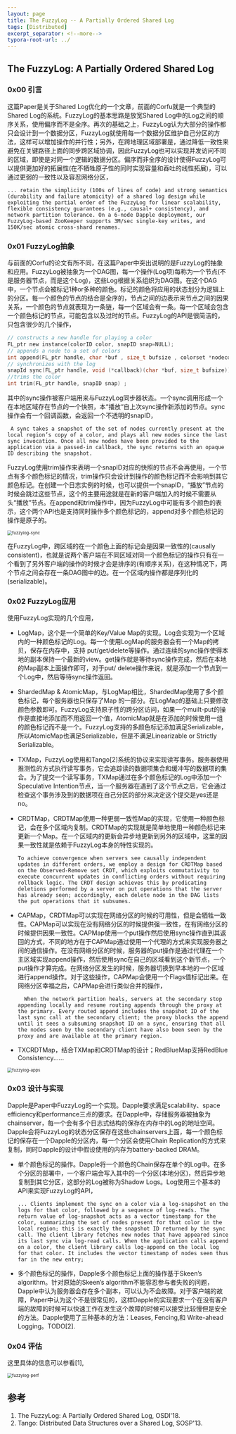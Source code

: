```yaml
---
layout: page
title: The FuzzyLog -- A Partially Ordered Shared Log
tags: [Distributed]
excerpt_separator: <!--more-->
typora-root-url: ../
---
```


## The FuzzyLog: A Partially Ordered Shared Log

### 0x00 引言

  这篇Paper是关于Shared Log优化的一个文章，前面的Corfu就是一个典型的Shared Log的系统。FuzzyLog的基本思路是放宽Shared Log中的Log之间的顺序关系，使用偏序而不是全序。再次的基础之上，FuzzyLog认为大部分的操作都只会设计到一个数据分区，FuzzyLog就使用每一个数据分区维护自己分区的方法，这样可以增加操作的并行性；另外，在跨地理区域部署是，通过降低一致性来避免在关键路径上面的同步跨区域协调，因此FuzzyLog也可以实现并发访问不同的区域，即使是对同一个逻辑的数据分区。偏序而非全序的设计使得FuzzyLog可以提供更加好的拓展性(在不牺牲原子性的同时实现容量和吞吐的线性拓展)，可以通过更弱的一致性以及容忍网络分区，

```
... retain the simplicity (100s of lines of code) and strong semantics (durability and failure atomicity) of a shared log design while exploiting the partial order of the FuzzyLog for linear scalability, flexible consistency guarantees (e.g., causal+ consistency), and network partition tolerance. On a 6-node Dapple deployment, our FuzzyLog-based ZooKeeper supports 3M/sec single-key writes, and 150K/sec atomic cross-shard renames.
```

### 0x01 FuzzyLog抽象

  与前面的Corfu的论文有所不同，在这篇Paper中突出说明的是FuzzyLog的抽象和应用。FuzzyLog被抽象为一个DAG图，每一个操作(Log项)每称为一个节点(不是服务器节点，而是这个Log)，这些Log根据关系组织为DAG图。在这个DAG中，一个节点会被标记1种or多种的颜色。标记的颜色将应用的状态划分为逻辑上的分区。每一个颜色的节点的结合是全序的，节点之间的边表示来节点之间的因果关系，一个颜色的节点就表现为一条链，每一个区域会有一条。每一个区域会包含一个颜色标记的节点，可能包含以及过时的节点。FuzzyLog的API是很简洁的，只包含很少的几个操作，

```c
// constructs a new handle for playing a color
FL_ptr new instance(colorID color, snapID snap=NULL); 
// appends a node to a set of colors
int append(FL_ptr handle, char *buf , size_t bufsize , colorset *nodecolors);
// synchronizes with the log
snapId sync(FL_ptr handle, void (*callback)(char *buf, size_t bufsize));
//trims the color
int trim(FL_ptr handle, snapID snap) ;
```

 其中的sync操作被客户端用来与FuzzyLog同步器状态。一个sync调用形成一个在本地区域存在节点的一个快照，本“播放“自上次sync操作新添加的节点。sync操作会有一个回调函数，会返回一个不透明的snapID，

```
 A sync takes a snapshot of the set of nodes currently present at the local region’s copy of a color, and plays all new nodes since the last sync invocation. Once all new nodes have been provided to the application via a passed-in callback, the sync returns with an opaque ID describing the snapshot.
```

 FuzzyLog使用trim操作来表明一个snapID对应的快照的节点不会再使用，一个节点有多个颜色标记的情况，trim操作只会设计到操作的颜色标记而不会影响到其它颜色标记。在创建一个日志实例的时候，也可以提供一个snapID，“播放”节点的时候会跳过这些节点，这个的主要用途就是在新的客户端加入的时候不需要从头“播放”节点。在append和trim操作中，因为FuzzyLog中可能有多个颜色的表示，这个两个API也是支持同时操作多个颜色标记的，append对多个颜色标记的操作是原子的。

<img src="/assets/img/fuzzylog-sync.png" alt="fuzzylog-sync" style="zoom:67%;" />

   在FuzzyLog中，跨区域的在一个颜色上面的标记会是因果一致性的(causally consistent)，也就是说两个客户端在不同区域对同一个颜色标记的操作只有在一个看到了另外客户端的操作的时候才会是排序的(有顺序关系)，在这种情况下，两个节点之间会存在一条DAG图中的边。在一个区域内操作都是序列化的(serializable)。

### 0x02 FuzzyLog应用

  使用FuzzyLog实现的几个应用，

* LogMap，这个是一个简单的Key/Value Map的实现。Log会实现为一个区域内的一种颜色标记的Log。每一个使用LogMap的服务器会有一个Map的拷贝，保存在内存中，支持 put/get/delete等操作。通过连续的sync操作使得本地的副本保持一个最新的view。get操作就是等待sync操作完成，然后在本地的Map副本上面操作即可，对于put/ delete操作来说，就是添加一个节点到一个Log中，然后等待sync操作返回。

* ShardedMap & AtomicMap，与LogMap相比，ShardedMap使用了多个颜色标记，每个服务器也只保存了Map 的一部分。在LogMap的基础上只要修改颜色参数即可。FuzzyLog支持原子性的跨分区访问，如果一个muilt-put的操作是直接地添加而不用返回一个值，AtomicMap就是在添加的时候使用一组的颜色标记而不是一个。FuzzyLog支持的多颜色标记添加满足Serializable，所以AtomicMap也满足Serializable，但是不满足Linearizable or Strictly Serializable。

* TXMap，FuzzyLog使用和Tango[2]系统的协议来实现读写事务。服务器使用推测性的方式执行读写事务，它会追踪读的数据项集合和缓冲写的数据项的集合。为了提交一个读写事务，TXMap通过在多个颜色标记的Log中添加一个Speculative Intention节点，当一个服务器在遇到了这个节点之后，它会通过检查这个事务涉及到的数据项在自己分区的部分来决定这个提交是yes还是no。

* CRDTMap，CRDTMap使用一种更弱一致性Map的实现，它使用一种颜色标记，会在多个区域内复制。CRDTMap的实现就是简单地使用一种颜色标记来更新一个Map。在一个区域内的更新会异步地更新到另外的区域中，这里的因果一致性就是依赖于FuzzyLog本身的特性实现的。

  ```
  To achieve convergence when servers see causally independent updates in different orders, we employ a design for CRDTMap based on the Observed-Remove set CRDT, which exploits commutativity to execute concurrent updates in conflicting orders without requiring rollback logic. The CRDT design achieves this by predicating deletions performed by a server on put operations that the server has already seen; accordingly, each delete node in the DAG lists the put operations that it subsumes.
  ```

* CAPMap，CRDTMap可以实现在网络分区的时候的可用性，但是会牺牲一致性。CAPMap可以实现在没有网络分区的时候提供强一致性，在有网络分区的时候提供因果一致性。CAPMap使用一个put操作然后使用sync操作直到其返回的方式，不同的地方在于CAPMap通过使用一个代理的方式来实现服务器之间的通信操作。在没有网络分区的时候，服务器的put操作是通过代理在一个主区域实现append操作，然后使用sync在自己的区域看到这个新节点，一个put操作才算完成。在网络分区发生的时候，服务器切换到早本地的一个区域进行append操作。对于这些操作，CAPMap会使用一个Flags值标记出来。在网络分区幸福之后，CAPMap会进行类似合并的操作，

  ```
    When the network partition heals, servers at the secondary stop appending locally and resume routing appends through the proxy at the primary. Every routed append includes the snapshot ID of the last sync call at the secondary client; the proxy blocks the append until it sees a subsuming snapshot ID on a sync, ensuring that all the nodes seen by the secondary client have also been seen by the proxy and are available at the primary region.
  ```

* TXCRDTMap，结合TXMap和CRDTMap的设计；RedBlueMap支持RedBlue Consistency......

<img src="/assets/img/fuzzylog-apps.png" alt="fuzzylog-apps" style="zoom:67%;" />

### 0x03 设计与实现

  Dapple是Paper中FuzzyLog的一个实现。Dapple要求满足scalability、space efficiency和performance三点的要求。在Dapple中，存储服务器被抽象为chainserver，每一个会有多个日志式结构的保存在内存中的Log的地址空间。Dapple会将FuzzyLog的状态分区保存在这些chainservers上面，每一个颜色标记的保存在一个Dapple的分区内，每一个分区会使用Chain Replication的方式来复制，同时Dapple的设计中假设使用的内存为battery-backed DRAM。

* 单个颜色标记的操作。Dapple将一个颜色的Chain保存在单个的Log中。在多个分区的部署中，一个客户端会写入其中的一个分区(本地分区)，然后异步地复制到其它分区，这部分的Log被称为Shadow Logs。Log使用三个基本的API来实现FuzzyLog的API，

  ```
  ... Clients implement the sync on a color via a log-snapshot on the logs for that color, followed by a sequence of log-reads. The return value of log-snapshot acts as a vector timestamp for the color, summarizing the set of nodes present for that color in the local region; this is exactly the snapshot ID returned by the sync call. The client library fetches new nodes that have appeared since its last sync via log-read calls. When the application calls append on a color, the client library calls log-append on the local log for that color. It includes the vector timestamp of nodes seen thus far in the new entry;
  ```

* 多个颜色标记的操作，Dapple多个颜色标记上面的操作基于Skeen’s algorithm。针对原始的Skeen’s algorithm不能容忍参与者失败的问题，Dapple中认为服务器会存在多个副本，可以认为不会故障。对于客户端的故障，Paper中认为这个不是很常见的，这样Dapple的实现要求一个在没有客户端的故障的时候可以快速工作在发生这个故障的时候可以接受比较慢但是安全的方法。Dapple使用了三种基本的方法：Leases, Fencing,和 Write-ahead Logging。TODO[2].

### 0x04 评估

 这里具体的信息可以参看[1],

<img src="/assets/img/fuzzylog-perf.png" alt="fuzzylog-perf" style="zoom:67%;" />

## 参考

1. The FuzzyLog: A Partially Ordered Shared Log, OSDI'18.
2. Tango: Distributed Data Structures over a Shared Log, SOSP'13. 

